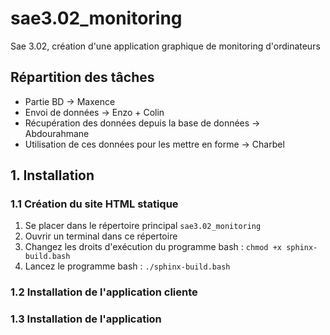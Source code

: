 # sae3.02_monitoring
Sae 3.02, création d'une application graphique de monitoring d'ordinateurs

## Répartition des tâches

- Partie BD -> Maxence
- Envoi de données -> Enzo + Colin
- Récupération des données depuis la base de données -> Abdourahmane
- Utilisation de ces données pour les mettre en forme -> Charbel

## 1. Installation

### 1.1 Création du site HTML statique

1. Se placer dans le répertoire principal `sae3.02_monitoring`
2. Ouvrir un terminal dans ce répertoire
3. Changez les droits d'exécution du programme bash : `chmod +x sphinx-build.bash`
4. Lancez le programme bash : `./sphinx-build.bash`

### 1.2 Installation de l'application cliente

### 1.3 Installation de l'application